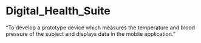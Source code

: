 # Digital_Health_Suite

“To develop a prototype device which
measures the temperature and blood pressure of
the subject and displays data in the mobile
application.”
